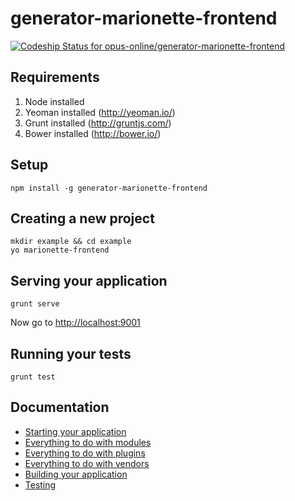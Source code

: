 generator-marionette-frontend
==============

[ ![Codeship Status for opus-online/generator-marionette-frontend](https://codeship.io/projects/cbba6960-d398-0131-4a37-6646b25ab930/status?branch=master)](https://codeship.io/projects/23484)

## Requirements

1. Node installed
2. Yeoman installed (http://yeoman.io/)
3. Grunt installed (http://gruntjs.com/)
4. Bower installed (http://bower.io/)

## Setup
```
npm install -g generator-marionette-frontend
```

## Creating a new project

```
mkdir example && cd example
yo marionette-frontend
```

## Serving your application
```
grunt serve
```
Now go to [http://localhost:9001](http://localhost:9001)

## Running your tests
```
grunt test
```


## Documentation

* [Starting your application](docs/01_application.md)
* [Everything to do with modules](docs/02_module.md)
* [Everything to do with plugins](docs/03_plugin.md)
* [Everything to do with vendors](docs/04_vendor.md)
* [Building your application](docs/05_building.md)
* [Testing](docs/06_testing.md)
